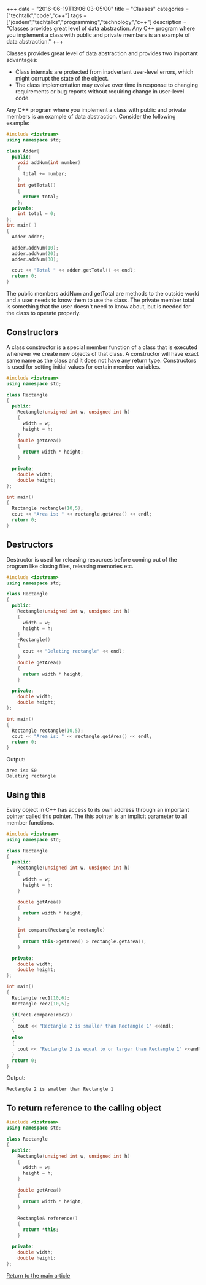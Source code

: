 +++
date = "2016-06-19T13:06:03-05:00"
title = "Classes"
categories = ["techtalk","code","c++"]
tags = ["josdem","techtalks","programming","technology","c++"]
description = "Classes provides great level of data abstraction. Any C++ program where you implement a class with public and private members is an example of data abstraction."
+++

Classes provides great level of data abstraction and provides two important advantages:

* Class internals are protected from inadvertent user-level errors, which might corrupt the state of the object.
* The class implementation may evolve over time in response to changing requirements or bug reports without requiring change in user-level code.

Any C++ program where you implement a class with public and private members is an example of data abstraction. Consider the following example:

```c++
#include <iostream>
using namespace std;

class Adder{
  public:
    void addNum(int number)
    {
      total += number;
    }
    int getTotal()
    {
      return total;
    };
  private:
    int total = 0;
};
int main( )
{
  Adder adder;

  adder.addNum(10);
  adder.addNum(20);
  adder.addNum(30);

  cout << "Total " << adder.getTotal() << endl;
  return 0;
}
```

The public members addNum and getTotal are methods to the outside world and a user needs to know them to use the class. The private member total is something that the user doesn't need to know about, but is needed for the class to operate properly.

## Constructors

A class constructor is a special member function of a class that is executed whenever we create new objects of that class.
A constructor will have exact same name as the class and it does not have any return type. Constructors is used for setting initial values for certain member variables.

```c++
#include <iostream>
using namespace std;

class Rectangle
{
  public:
    Rectangle(unsigned int w, unsigned int h)
    {
      width = w;
      height = h;
    }
    double getArea()
    {
      return width * height;
    }

  private:
    double width;
    double height;
};

int main()
{
  Rectangle rectangle(10,5);
  cout << "Area is: " << rectangle.getArea() << endl;
  return 0;
}
```

## Destructors

Destructor is used for releasing resources before coming out of the program like closing files, releasing memories etc.

```c++
#include <iostream>
using namespace std;

class Rectangle
{
  public:
    Rectangle(unsigned int w, unsigned int h)
    {
      width = w;
      height = h;
    }
    ~Rectangle()
    {
      cout << "Deleting rectangle" << endl;
    }
    double getArea()
    {
      return width * height;
    }

  private:
    double width;
    double height;
};

int main()
{
  Rectangle rectangle(10,5);
  cout << "Area is: " << rectangle.getArea() << endl;
  return 0;
}
```

Output:

```
Area is: 50
Deleting rectangle
```

## Using this

Every object in C++ has access to its own address through an important pointer called this pointer. The this pointer is an implicit parameter to all member functions.


```c++
#include <iostream>
using namespace std;

class Rectangle
{
  public:
    Rectangle(unsigned int w, unsigned int h)
    {
      width = w;
      height = h;
    }

    double getArea()
    {
      return width * height;
    }

    int compare(Rectangle rectangle)
    {
      return this->getArea() > rectangle.getArea();
    }

  private:
    double width;
    double height;
};

int main()
{
  Rectangle rec1(10,6);
  Rectangle rec2(10,5);

  if(rec1.compare(rec2))
  {
    cout << "Rectangle 2 is smaller than Rectangle 1" <<endl;
  }
  else
  {
    cout << "Rectangle 2 is equal to or larger than Rectangle 1" <<endl;
  }
  return 0;
}
```

Output:

```
Rectangle 2 is smaller than Rectangle 1
```

##  To return reference to the calling object

```c++
#include <iostream>
using namespace std;

class Rectangle
{
  public:
    Rectangle(unsigned int w, unsigned int h)
    {
      width = w;
      height = h;
    }

    double getArea()
    {
      return width * height;
    }

    Rectangle& reference()
    {
      return *this;
    }

  private:
    double width;
    double height;
};
```

[Return to the main article](/techtalk/c++)
